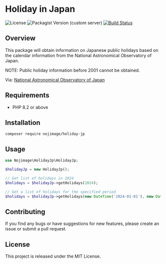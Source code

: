# Holiday in Japan

![License](https://img.shields.io/github/license/nojimage/holiday-jp-php)
![Packagist Version (custom server)](https://img.shields.io/packagist/v/nojimage/holiday-jp)
[![Build Status](https://github.com/nojimage/holiday-jp-php/actions/workflows/ci.yml/badge.svg)](https://github.com/nojimage/holiday-jp-php/actions/workflows/ci.yml)

## Overview

This package will obtain information on Japanese public holidays based on the calendar information from the National Astronomical Observatory of Japan.

NOTE: Public holiday information before 2001 cannot be obtained.

Via: [National Astronomical Observatory of Japan](https://eco.mtk.nao.ac.jp/koyomi/cande/calendar.html)

## Requirements

- PHP 8.2 or above

## Installation

```shell
composer require nojimage/holiday-jp
```

## Usage

```php
use Nojimage\HolidayJp\HolidayJp;

$holidayJp = new HolidayJp();

// Get list of holidays in 2024
$holidays = $holidayJp->getHolidays(2024);

// Get a list of holidays for the specified period
$holidays = $holidayJp->getHolidays(new DateTime('2024-01-01'), new DateTime('2024-12-31'));
```

## Contributing

If you find any bugs or have suggestions for new features, please create an issue or submit a pull request.

## License

This project is released under the MIT License.
